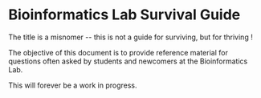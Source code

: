 # Bioinformatics Lab Survival Guide 
The title is a misnomer -- this is not a guide for surviving, but for thriving !

The objective of this document is to provide reference material for questions often asked by students and newcomers at the Bioinformatics Lab.

This will forever be a work in progress.



```{tableofcontents}
```
